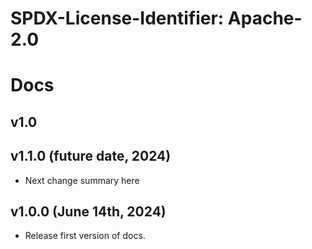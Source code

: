 # SPDX-License-Identifier: Apache-2.0
# Docs

## v1.0

## v1.1.0 (future date, 2024)

* Next change summary here

## v1.0.0 (June 14th, 2024)

* Release first version of docs.